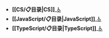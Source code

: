 - **[[CS/📋目录|CS]]**_[♿](./CS/📋目录.md)
- **[[JavaScript/📋目录|JavaScript]]**_[♿](./JavaScript/📋目录.md)
- **[[TypeScript/📋目录|TypeScript]]**_[♿](./TypeScript/📋目录.md)
